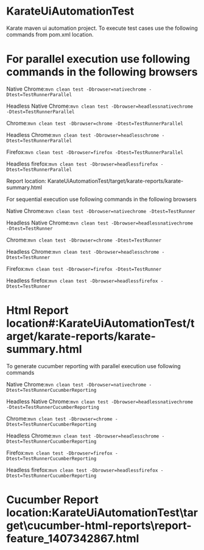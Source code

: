 # KarateUiAutomationTest

Karate maven ui automation project. To execute test cases use the following commands from pom.xml location.

# For parallel execution use following commands in the following  browsers

Native Chrome:`mvn clean test -Dbrowser=nativechrome -Dtest=TestRunnerParallel`

Headless Native Chrome:`mvn clean test -Dbrowser=headlessnativechrome -Dtest=TestRunnerParallel`

Chrome:`mvn clean test -Dbrowser=chrome -Dtest=TestRunnerParallel`

Headless Chrome:`mvn clean test -Dbrowser=headlesschrome -Dtest=TestRunnerParallel`

Firefox:`mvn clean test -Dbrowser=firefox -Dtest=TestRunnerParallel`

Headless firefox:`mvn clean test -Dbrowser=headlessfirefox -Dtest=TestRunnerParallel`

Report location: KarateUiAutomationTest/target/karate-reports/karate-summary.html

For sequential execution use following commands in the following  browsers

Native Chrome:`mvn clean test -Dbrowser=nativechrome -Dtest=TestRunner`

Headless Native Chrome:`mvn clean test -Dbrowser=headlessnativechrome -Dtest=TestRunner`

Chrome:`mvn clean test -Dbrowser=chrome -Dtest=TestRunner`

Headless Chrome:`mvn clean test -Dbrowser=headlesschrome -Dtest=TestRunner`

Firefox:`mvn clean test -Dbrowser=firefox -Dtest=TestRunner`

Headless firefox:`mvn clean test -Dbrowser=headlessfirefox -Dtest=TestRunner`

# Html Report location#:KarateUiAutomationTest/target/karate-reports/karate-summary.html

To generate cucumber reporting with parallel execution use following commands

Native Chrome:`mvn clean test -Dbrowser=nativechrome -Dtest=TestRunnerCucumberReporting`

Headless Native Chrome:`mvn clean test -Dbrowser=headlessnativechrome -Dtest=TestRunnerCucumberReporting`

Chrome:`mvn clean test -Dbrowser=chrome -Dtest=TestRunnerCucumberReporting`

Headless Chrome:`mvn clean test -Dbrowser=headlesschrome -Dtest=TestRunnerCucumberReporting`

Firefox:`mvn clean test -Dbrowser=firefox -Dtest=TestRunnerCucumberReporting`

Headless firefox:`mvn clean test -Dbrowser=headlessfirefox -Dtest=TestRunnerCucumberReporting`

# Cucumber Report location:KarateUiAutomationTest\target\cucumber-html-reports\report-feature_1407342867.html

